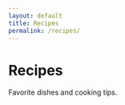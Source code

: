 ```yaml
---
layout: default
title: Recipes
permalink: /recipes/
---
```


# Recipes

Favorite dishes and cooking tips.
